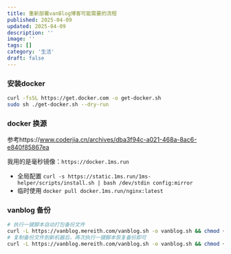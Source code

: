 ```yaml
---
title: 重新部署vanBlog博客可能需要的流程
published: 2025-04-09
updated: 2025-04-09
description: ''
image: ''
tags: []
category: '生活'
draft: false 
---
```


### 安装docker
```bash
curl -fsSL https://get.docker.com -o get-docker.sh
sudo sh ./get-docker.sh --dry-run
```
 ### docker 换源
 参考https://www.coderjia.cn/archives/dba3f94c-a021-468a-8ac6-e840f85867ea
 
 我用的是毫秒镜像：`https://docker.1ms.run`
- 全局配置
`curl -s https://static.1ms.run/1ms-helper/scripts/install.sh | bash /dev/stdin config:mirror`
- 临时使用
`docker pull docker.1ms.run/nginx:latest`

### vanblog 备份

```bash
# 执行一键脚本自动打包备份文件
curl -L https://vanblog.mereith.com/vanblog.sh -o vanblog.sh && chmod +x vanblog.sh && ./vanblog.sh backup
# 复制备份文件到新机器后，再次执行一键脚本恢复备份即可
curl -L https://vanblog.mereith.com/vanblog.sh -o vanblog.sh && chmod +x vanblog.sh && ./vanblog.sh restore
```